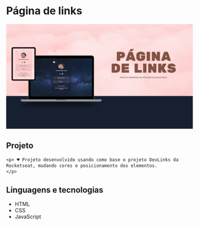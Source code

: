 <h1> Página de links </h1>
<img src="imagens-capa/capa.png" alt="Imagem de capa do post mostrando a versão Escura e a versão Clara">


<h2>Projeto</h2>

    <p> ♥ Projeto desenvolvido usando como base o projeto DevLinks da Rocketseat, mudando cores e posicionamento dos elementos.
    </p>

<h2>Linguagens e tecnologias</h2>

<ul>
    <li> HTML
    <li> CSS
    <li> JavaScript
</ul>
